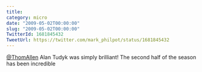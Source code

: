 ```yaml
---
title: 
category: micro
date: "2009-05-02T00:00:00"
slug: "2009-05-02T00:00:00"
TwitterId: 1681845432
TweetUrl: https://twitter.com/mark_philpot/status/1681845432
---
```


[@ThomAllen](https://twitter.com/ThomAllen) Alan Tudyk was simply brilliant! The
second half of the season has been incredible

